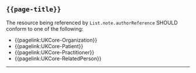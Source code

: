 ## <code>{{page-title}}</code>

The resource being referenced by `List.note.authorReference` SHOULD conform to one of the following:

- {{pagelink:UKCore-Organization}}
- {{pagelink:UKCore-Patient}}
- {{pagelink:UKCore-Practitioner}}
- {{pagelink:UKCore-RelatedPerson}}

---